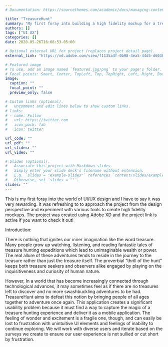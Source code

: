 ```yaml
---
# Documentation: https://sourcethemes.com/academic/docs/managing-content/

title: "TreasureHunt"
summary: "My first foray into building a high fidelity mockup for a treasure hunting mobile application with Adobe XD. "
authors: []
tags: ["UI UX"]
categories: []
date: 2020-05-26T16:08:53-05:00

# Optional external URL for project (replaces project detail page).
external_link: "https://xd.adobe.com/view/f1135a4f-0b98-4ea5-44d5-d6030aaeb56c-8722/?fullscreen"

# Featured image
# To use, add an image named `featured.jpg/png` to your page's folder.
# Focal points: Smart, Center, TopLeft, Top, TopRight, Left, Right, BottomLeft, Bottom, BottomRight.
image:
  caption: ""
  focal_point: ""
  preview_only: false

# Custom links (optional).
#   Uncomment and edit lines below to show custom links.
# links:
# - name: Follow
#   url: https://twitter.com
#   icon_pack: fab
#   icon: twitter

url_code: ""
url_pdf: ""
url_slides: ""
url_video: ""

# Slides (optional).
#   Associate this project with Markdown slides.
#   Simply enter your slide deck's filename without extension.
#   E.g. `slides = "example-slides"` references `content/slides/example-slides.md`.
#   Otherwise, set `slides = ""`.
slides: ""
---
```

This is my first foray into the world of UI/UX design and I have to say it was very rewarding. It was refreshing to to approach the project from the design perspective and experiment with various tools to create high fidelity mockups. The project was created using Adobe XD and the project link is active if you want to check it out!

Introduction:

There is nothing that ignites our inner imagination like the word treasure. Many people grow up watching, listening, and reading fantastic tales of treasure hunting expeditions which lead to unimaginable wealth or power. The real allure of these adventures tends to reside in the journey to the treasure rather than just the treasure itself. The proverbial “thrill of the hunt” keeps both treasure seekers and observers alike engaged by playing on the inquisitiveness and curiosity of human nature.

However, In a world that has become increasingly connected through technological advances, it may sometimes feel as if there are no treasures left to discover and no more swashbuckling adventures to be had. TreasureHunt aims to defeat this notion by bringing people of all ages together to adventure once again. This application creates a significant usability problem because it must find a way to capture the magic of a treasure hunting experience and deliver it as a mobile application. The feeling of wonder and excitement is a fragile one, though, and can easily be lost to frustration with unintuitive UI elements and feelings of inability to continue exploring. We will work with diverse users and iterate based on the surveys we create to ensure our user experience is not sullied or cut short by frustration.